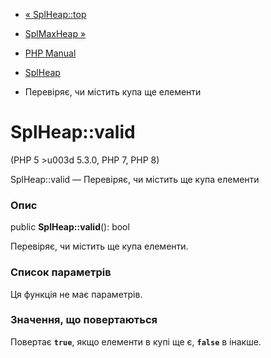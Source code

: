 - [« SplHeap::top](splheap.top.md)
- [SplMaxHeap »](class.splmaxheap.md)

- [PHP Manual](index.md)
- [SplHeap](class.splheap.md)
- Перевіряє, чи містить купа ще елементи

# SplHeap::valid

(PHP 5 \>u003d 5.3.0, PHP 7, PHP 8)

SplHeap::valid — Перевіряє, чи містить ще купа елементи

### Опис

public **SplHeap::valid**(): bool

Перевіряє, чи містить ще купа елементи.

### Список параметрів

Ця функція не має параметрів.

### Значення, що повертаються

Повертає **`true`**, якщо елементи в купі ще є, **`false`** в
інакше.
